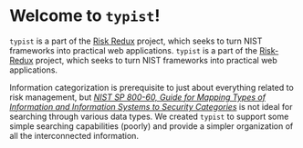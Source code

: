 # Welcome to `typist`!

 `typist` is a part of the [Risk Redux](https://risk-redux.io) project, which seeks to turn NIST frameworks into practical web applications.
 `typist` is a part of the [Risk-Redux](https://risk-redux.io) project, which seeks to turn NIST frameworks into practical web applications.

 Information categorization is prerequisite to just about everything related to risk management, but _[NIST SP 800-60, Guide for Mapping Types of Information and Information Systems to Security Categories](https://csrc.nist.gov/publications/detail/sp/800-60/vol-1-rev-1/final)_ is not ideal for searching through various data types. We created `typist` to support some simple searching capabilities (poorly) and provide a simpler organization of all the interconnected information.